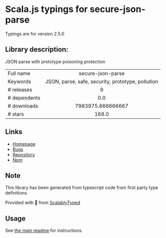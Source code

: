 
# Scala.js typings for secure-json-parse

Typings are for version 2.5.0

## Library description:
JSON parse with prototype poisoning protection

|                    |                 |
| ------------------ | :-------------: |
| Full name          | secure-json-parse |
| Keywords           | JSON, parse, safe, security, prototype, pollution |
| # releases         | 9 |
| # dependents       | 0.0 |
| # downloads        | 7983975.666666667 |
| # stars            | 168.0 |

## Links
- [Homepage](https://github.com/fastify/secure-json-parse#readme)
- [Bugs](https://github.com/fastify/secure-json-parse/issues)
- [Repository](https://github.com/fastify/secure-json-parse)
- [Npm](https://www.npmjs.com/package/secure-json-parse)
    


## Note
This library has been generated from typescript code from first party type definitions.

Provided with :purple_heart: from [ScalablyTyped](https://github.com/oyvindberg/ScalablyTyped)

## Usage
See [the main readme](../../readme.md) for instructions.


